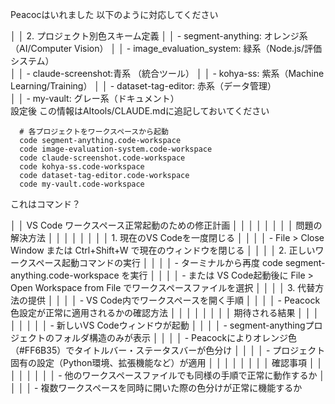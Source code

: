Peacocはいれました
以下のように対応してください

│ │ 2. プロジェクト別色スキーム定義 
│ │   - segment-anything: オレンジ系（AI/Computer Vision）                                                             │ │   - image_evaluation_system: 緑系（Node.js/評価システム）                                                        
│ │   - claude-screenshot:青系 （統合ツール） 
│ │   - kohya-ss: 紫系（Machine Learning/Training）                                                                            │ │   - dataset-tag-editor: 赤系（データ管理）                                                                                     
│ │   - my-vault: グレー系（ドキュメント）      
設定後
この情報はAItools/CLAUDE.mdに追記しておいてください

```
  # 各プロジェクトをワークスペースから起動
  code segment-anything.code-workspace
  code image-evaluation-system.code-workspace
  code claude-screenshot.code-workspace
  code kohya-ss.code-workspace
  code dataset-tag-editor.code-workspace
  code my-vault.code-workspace

 ```
 これはコマンド？


│ │ VS Code ワークスペース正常起動のための修正計画                                                                                 │ │
│ │                                                                                                                                │ │
│ │ 問題の解決方法                                                                                                                 │ │
│ │                                                                                                                                │ │
│ │ 1. 現在のVS Codeを一度閉じる                                                                                                   │ │
│ │   - File > Close Window または Ctrl+Shift+W で現在のウィンドウを閉じる                                                         │ │
│ │ 2. 正しいワークスペース起動コマンドの実行                                                                                      │ │
│ │   - ターミナルから再度 code segment-anything.code-workspace を実行                                                             │ │
│ │   - または VS Code起動後に File > Open Workspace from File でワークスペースファイルを選択                                      │ │
│ │ 3. 代替方法の提供                                                                                                              │ │
│ │   - VS Code内でワークスペースを開く手順                                                                                        │ │
│ │   - Peacock色設定が正常に適用されるかの確認方法                                                                                │ │
│ │                                                                                                                                │ │
│ │ 期待される結果                                                                                                                 │ │
│ │                                                                                                                                │ │
│ │ - 新しいVS Codeウィンドウが起動                                                                                                │ │
│ │ - segment-anythingプロジェクトのフォルダ構造のみが表示                                                                         │ │
│ │ - Peacockによりオレンジ色（#FF6B35）でタイトルバー・ステータスバーが色分け                                                     │ │
│ │ - プロジェクト固有の設定（Python環境、拡張機能など）が適用                                                                     │ │
│ │                                                                                                                                │ │
│ │ 確認事項                                                                                                                       │ │
│ │                                                                                                                                │ │
│ │ - 他のワークスペースファイルでも同様の手順で正常に動作するか                                                                   │ │
│ │ - 複数ワークスペースを同時に開いた際の色分けが正常に機能するか 